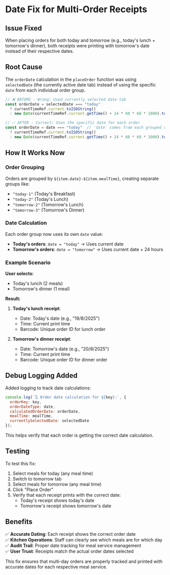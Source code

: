 # Date Fix for Multi-Order Receipts

## Issue Fixed
When placing orders for both today and tomorrow (e.g., today's lunch + tomorrow's dinner), both receipts were printing with tomorrow's date instead of their respective dates.

## Root Cause
The `orderDate` calculation in the `placeOrder` function was using `selectedDate` (the currently active date tab) instead of using the specific `date` from each individual order group.

```javascript
// ❌ BEFORE - Wrong: Used currently selected date tab
const orderDate = selectedDate === "today" 
  ? currentTimeRef.current.toISOString()
  : new Date(currentTimeRef.current.getTime() + 24 * 60 * 60 * 1000).toISOString();

// ✅ AFTER - Correct: Uses the specific date for each order
const orderDate = date === "today"  // 'date' comes from each grouped order
  ? currentTimeRef.current.toISOString()
  : new Date(currentTimeRef.current.getTime() + 24 * 60 * 60 * 1000).toISOString();
```

## How It Works Now

### Order Grouping
Orders are grouped by `${item.date}-${item.mealTime}`, creating separate groups like:
- `"today-1"` (Today's Breakfast)
- `"today-2"` (Today's Lunch) 
- `"tomorrow-2"` (Tomorrow's Lunch)
- `"tomorrow-3"` (Tomorrow's Dinner)

### Date Calculation
Each order group now uses its own `date` value:
- **Today's orders**: `date = "today"` → Uses current date
- **Tomorrow's orders**: `date = "tomorrow"` → Uses current date + 24 hours

### Example Scenario
**User selects:**
- Today's lunch (2 meals)
- Tomorrow's dinner (1 meal)

**Result:**
1. **Today's lunch receipt**:
   - Date: Today's date (e.g., "19/8/2025")
   - Time: Current print time
   - Barcode: Unique order ID for lunch order
   
2. **Tomorrow's dinner receipt**:
   - Date: Tomorrow's date (e.g., "20/8/2025") 
   - Time: Current print time
   - Barcode: Unique order ID for dinner order

## Debug Logging Added
Added logging to track date calculations:
```javascript
console.log(`🗓️ Order date calculation for ${key}:`, {
  orderKey: key,
  orderDateType: date,
  calculatedOrderDate: orderDate,
  mealTime: mealTime,
  currentlySelectedDate: selectedDate
});
```

This helps verify that each order is getting the correct date calculation.

## Testing
To test this fix:
1. Select meals for today (any meal time)
2. Switch to tomorrow tab
3. Select meals for tomorrow (any meal time)
4. Click "Place Order"
5. Verify that each receipt prints with the correct date:
   - Today's receipt shows today's date
   - Tomorrow's receipt shows tomorrow's date

## Benefits
✅ **Accurate Dating**: Each receipt shows the correct order date  
✅ **Kitchen Operations**: Staff can clearly see which meals are for which day  
✅ **Audit Trail**: Proper date tracking for meal service management  
✅ **User Trust**: Receipts match the actual order dates selected  

This fix ensures that multi-day orders are properly tracked and printed with accurate dates for each respective meal service.
